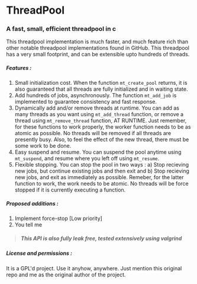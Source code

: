 # ThreadPool
### A fast, small, efficient threadpool in c
This threadpool implementation is much faster, and much feature rich than other notable threadpool implementations found in GitHub. This threadpool has a very small footprint, and can be extensible upto hundreds of threads. 
##### Features :
1. Small initialization cost. When the function `mt_create_pool` returns, it is also guaranteed that all threads are fully initialized and in waiting state.
2. Add hundreds of jobs, asynchronously. The function `mt_add_job` is implemented to guarantee consistency and fast response.
3. Dynamically add and/or remove threads at runtime. You can add as many threads as you want using `mt_add_thread` function, or remove a thread using `mt_remove_thread` function, AT RUNTIME. Just remember, for these functions to work properly, the worker function needs to be as atomic as possible. No threads will be removed if all threads are presently busy. Also, to feel the effect of the new thread, there must be some work to be done.
4. Easy suspend and resume. You can suspend the pool anytime using `mt_suspend`, and resume where you left off using `mt_resume`.
5. Flexible stopping. You can stop the pool in two ways : a) Stop recieving new jobs, but continue existing jobs and then exit and b) Stop recieving new jobs, and exit as immediately as possible. Remeber, for the latter function to work, the work needs to be atomic. No threads will be force stopped if it is currently executing a function.
##### Proposed additions :
1. Implement force-stop [Low priority]
2. You tell me
>##### This API is also fully leak free, tested extensively using valgrind
##### License and permissions :
It is a GPL'd project. Use it anyhow, anywhere. Just mention this original repo and me as the original author of the project.
